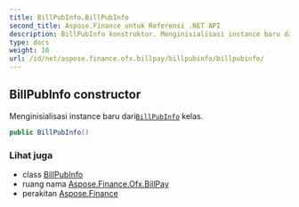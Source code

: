 ```yaml
---
title: BillPubInfo.BillPubInfo
second_title: Aspose.Finance untuk Referensi .NET API
description: BillPubInfo konstruktor. Menginisialisasi instance baru dariBillPubInfo kelas.
type: docs
weight: 10
url: /id/net/aspose.finance.ofx.billpay/billpubinfo/billpubinfo/
---
```

## BillPubInfo constructor

Menginisialisasi instance baru dari[`BillPubInfo`](../) kelas.

```csharp
public BillPubInfo()
```

### Lihat juga

* class [BillPubInfo](../)
* ruang nama [Aspose.Finance.Ofx.BillPay](../../billpubinfo/)
* perakitan [Aspose.Finance](../../../)



